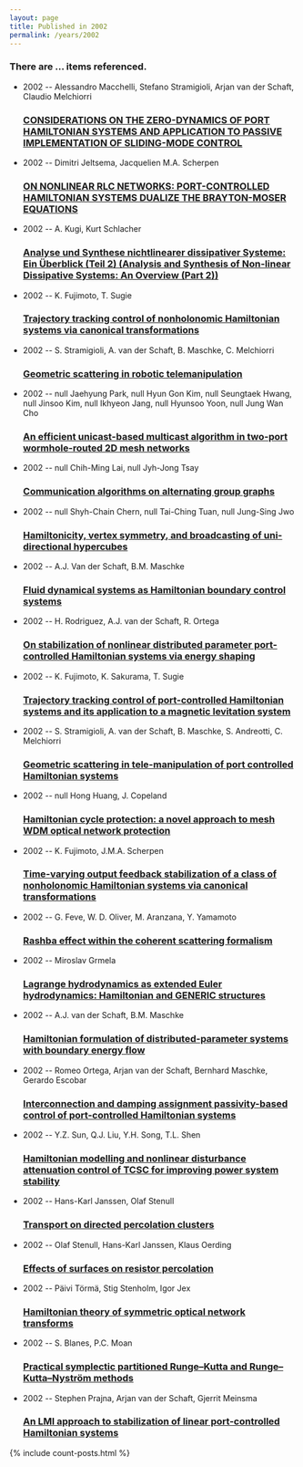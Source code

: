```yaml
---
layout: page
title: Published in 2002
permalink: /years/2002
---
```


<h3 id="number-posts">There are ... items referenced.</h3>
<ul class="post-list">
<li><span class='post-meta'>2002 -- Alessandro Macchelli, Stefano Stramigioli, Arjan van der Schaft, Claudio Melchiorri</span><h3><a class='post-link' href="{{ site.baseurl }}/considerations-on-the-zero-dynamics-of-port-hamiltonian-systems-and-application-to-passive-implementation-of-sliding-mode-control">CONSIDERATIONS ON THE ZERO-DYNAMICS OF PORT HAMILTONIAN SYSTEMS AND APPLICATION TO PASSIVE IMPLEMENTATION OF SLIDING-MODE CONTROL</a></h3></li>
<li><span class='post-meta'>2002 -- Dimitri Jeltsema, Jacquelien M.A. Scherpen</span><h3><a class='post-link' href="{{ site.baseurl }}/on-nonlinear-rlc-networks-port-controlled-hamiltonian-systems-dualize-the-brayton-moser-equations">ON NONLINEAR RLC NETWORKS: PORT-CONTROLLED HAMILTONIAN SYSTEMS DUALIZE THE BRAYTON-MOSER EQUATIONS</a></h3></li>
<li><span class='post-meta'>2002 -- A. Kugi, Kurt Schlacher</span><h3><a class='post-link' href="{{ site.baseurl }}/analyse-und-synthese-nichtlinearer-dissipativer-systeme-ein-uberblick-teil-2-analysis-and-synthesis-of-non-linear-dissipative-systems-an-overview-part-2">Analyse und Synthese nichtlinearer dissipativer Systeme: Ein Überblick (Teil 2) (Analysis and Synthesis of Non-linear Dissipative Systems: An Overview (Part 2))</a></h3></li>
<li><span class='post-meta'>2002 -- K. Fujimoto, T. Sugie</span><h3><a class='post-link' href="{{ site.baseurl }}/trajectory-tracking-control-of-nonholonomic-hamiltonian-systems-via-canonical-transformations">Trajectory tracking control of nonholonomic Hamiltonian systems via canonical transformations</a></h3></li>
<li><span class='post-meta'>2002 -- S. Stramigioli, A. van der Schaft, B. Maschke, C. Melchiorri</span><h3><a class='post-link' href="{{ site.baseurl }}/geometric-scattering-in-robotic-telemanipulation">Geometric scattering in robotic telemanipulation</a></h3></li>
<li><span class='post-meta'>2002 -- null Jaehyung Park, null Hyun Gon Kim, null Seungtaek Hwang, null Jinsoo Kim, null Ikhyeon Jang, null Hyunsoo Yoon, null Jung Wan Cho</span><h3><a class='post-link' href="{{ site.baseurl }}/an-efficient-unicast-based-multicast-algorithm-in-two-port-wormhole-routed-2d-mesh-networks">An efficient unicast-based multicast algorithm in two-port wormhole-routed 2D mesh networks</a></h3></li>
<li><span class='post-meta'>2002 -- null Chih-Ming Lai, null Jyh-Jong Tsay</span><h3><a class='post-link' href="{{ site.baseurl }}/communication-algorithms-on-alternating-group-graphs">Communication algorithms on alternating group graphs</a></h3></li>
<li><span class='post-meta'>2002 -- null Shyh-Chain Chern, null Tai-Ching Tuan, null Jung-Sing Jwo</span><h3><a class='post-link' href="{{ site.baseurl }}/hamiltonicity-vertex-symmetry-and-broadcasting-of-uni-directional-hypercubes0">Hamiltonicity, vertex symmetry, and broadcasting of uni-directional hypercubes</a></h3></li>
<li><span class='post-meta'>2002 -- A.J. Van der Schaft, B.M. Maschke</span><h3><a class='post-link' href="{{ site.baseurl }}/fluid-dynamical-systems-as-hamiltonian-boundary-control-systems">Fluid dynamical systems as Hamiltonian boundary control systems</a></h3></li>
<li><span class='post-meta'>2002 -- H. Rodriguez, A.J. van der Schaft, R. Ortega</span><h3><a class='post-link' href="{{ site.baseurl }}/on-stabilization-of-nonlinear-distributed-parameter-port-controlled-hamiltonian-systems-via-energy-shaping">On stabilization of nonlinear distributed parameter port-controlled Hamiltonian systems via energy shaping</a></h3></li>
<li><span class='post-meta'>2002 -- K. Fujimoto, K. Sakurama, T. Sugie</span><h3><a class='post-link' href="{{ site.baseurl }}/trajectory-tracking-control-of-port-controlled-hamiltonian-systems-and-its-application-to-a-magnetic-levitation-system0">Trajectory tracking control of port-controlled Hamiltonian systems and its application to a magnetic levitation system</a></h3></li>
<li><span class='post-meta'>2002 -- S. Stramigioli, A. van der Schaft, B. Maschke, S. Andreotti, C. Melchiorri</span><h3><a class='post-link' href="{{ site.baseurl }}/geometric-scattering-in-tele-manipulation-of-port-controlled-hamiltonian-systems">Geometric scattering in tele-manipulation of port controlled Hamiltonian systems</a></h3></li>
<li><span class='post-meta'>2002 -- null Hong Huang, J. Copeland</span><h3><a class='post-link' href="{{ site.baseurl }}/hamiltonian-cycle-protection-a-novel-approach-to-mesh-wdm-optical-network-protection">Hamiltonian cycle protection: a novel approach to mesh WDM optical network protection</a></h3></li>
<li><span class='post-meta'>2002 -- K. Fujimoto, J.M.A. Scherpen</span><h3><a class='post-link' href="{{ site.baseurl }}/time-varying-output-feedback-stabilization-of-a-class-of-nonholonomic-hamiltonian-systems-via-canonical-transformations">Time-varying output feedback stabilization of a class of nonholonomic Hamiltonian systems via canonical transformations</a></h3></li>
<li><span class='post-meta'>2002 -- G. Feve, W. D. Oliver, M. Aranzana, Y. Yamamoto</span><h3><a class='post-link' href="{{ site.baseurl }}/rashba-effect-within-the-coherent-scattering-formalism">Rashba effect within the coherent scattering formalism</a></h3></li>
<li><span class='post-meta'>2002 -- Miroslav Grmela</span><h3><a class='post-link' href="{{ site.baseurl }}/lagrange-hydrodynamics-as-extended-euler-hydrodynamics-hamiltonian-and-generic-structures">Lagrange hydrodynamics as extended Euler hydrodynamics: Hamiltonian and GENERIC structures</a></h3></li>
<li><span class='post-meta'>2002 -- A.J. van der Schaft, B.M. Maschke</span><h3><a class='post-link' href="{{ site.baseurl }}/hamiltonian-formulation-of-distributed-parameter-systems-with-boundary-energy-flow">Hamiltonian formulation of distributed-parameter systems with boundary energy flow</a></h3></li>
<li><span class='post-meta'>2002 -- Romeo Ortega, Arjan van der Schaft, Bernhard Maschke, Gerardo Escobar</span><h3><a class='post-link' href="{{ site.baseurl }}/interconnection-and-damping-assignment-passivity-based-control-of-port-controlled-hamiltonian-systems">Interconnection and damping assignment passivity-based control of port-controlled Hamiltonian systems</a></h3></li>
<li><span class='post-meta'>2002 -- Y.Z. Sun, Q.J. Liu, Y.H. Song, T.L. Shen</span><h3><a class='post-link' href="{{ site.baseurl }}/hamiltonian-modelling-and-nonlinear-disturbance-attenuation-control-of-tcsc-for-improving-power-system-stability">Hamiltonian modelling and nonlinear disturbance attenuation control of TCSC for improving power system stability</a></h3></li>
<li><span class='post-meta'>2002 -- Hans-Karl Janssen, Olaf Stenull</span><h3><a class='post-link' href="{{ site.baseurl }}/transport-on-directed-percolation-clusters">Transport on directed percolation clusters</a></h3></li>
<li><span class='post-meta'>2002 -- Olaf Stenull, Hans-Karl Janssen, Klaus Oerding</span><h3><a class='post-link' href="{{ site.baseurl }}/effects-of-surfaces-on-resistor-percolation">Effects of surfaces on resistor percolation</a></h3></li>
<li><span class='post-meta'>2002 -- Päivi Törmä, Stig Stenholm, Igor Jex</span><h3><a class='post-link' href="{{ site.baseurl }}/hamiltonian-theory-of-symmetric-optical-network-transforms">Hamiltonian theory of symmetric optical network transforms</a></h3></li>
<li><span class='post-meta'>2002 -- S. Blanes, P.C. Moan</span><h3><a class='post-link' href="{{ site.baseurl }}/practical-symplectic-partitioned-runge-kutta-and-runge-kutta-nystrom-methods">Practical symplectic partitioned Runge–Kutta and Runge–Kutta–Nyström methods</a></h3></li>
<li><span class='post-meta'>2002 -- Stephen Prajna, Arjan van der Schaft, Gjerrit Meinsma</span><h3><a class='post-link' href="{{ site.baseurl }}/an-lmi-approach-to-stabilization-of-linear-port-controlled-hamiltonian-systems">An LMI approach to stabilization of linear port-controlled Hamiltonian systems</a></h3></li>

</ul>
{% include count-posts.html %}
